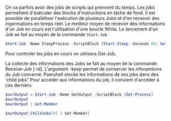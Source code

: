 On va parfois avoir des jobs de scripts qui prennent du temps.
Les jobs permettent d'exécuter des blocks d'instructions en tâche de fond. Il est possible de paralléliser l'exécution de plusieurs Jobs et d'en recevoir des ingormations en temps réel.
Le meilleur moyen de recevoir des informations d'un Job en cours est l'utilisation d'une boucle While.
Le lancement d'un Job se fait au moyen de la commande `Start-Job`
```Powershell
Start-Job -Name SleepProcess -ScriptBlock {Start-Sleep -Seconds 60; Get-Process}
```
Pour controler les jobs en cours on utilisera Get-Job.

La collecte des informations des Jobs se fait au moyen de la commande Receive-Job [-id]. L'argument -keep permet de conserver les inforamtions du Jub concerné.
Poershell stocke les informations de ses jobs dans des 'child jobs"
Pour accéder aux informations du job, il convient d'accéder à ces derniers.
```Powershell
$ourOutput = Start-Job -Name GetOutput -ScriptBlock {Get-Process}
$ourOutput
$ourOutput | Get-Member

$ourOutput.ChildJobs[0] [ Get-Member]
```